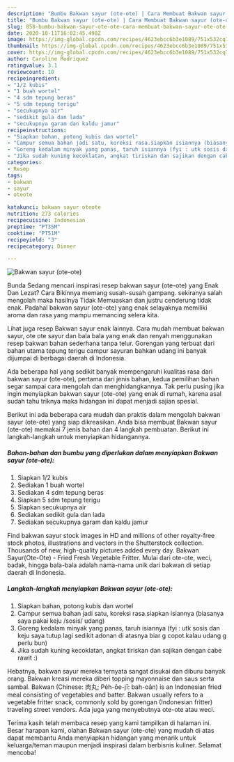```yaml
---
description: "Bumbu Bakwan sayur (ote-ote) | Cara Membuat Bakwan sayur (ote-ote) Yang Menggugah Selera"
title: "Bumbu Bakwan sayur (ote-ote) | Cara Membuat Bakwan sayur (ote-ote) Yang Menggugah Selera"
slug: 858-bumbu-bakwan-sayur-ote-ote-cara-membuat-bakwan-sayur-ote-ote-yang-menggugah-selera
date: 2020-10-11T16:02:45.498Z
image: https://img-global.cpcdn.com/recipes/4623ebcc6b3e1089/751x532cq70/bakwan-sayur-ote-ote-foto-resep-utama.jpg
thumbnail: https://img-global.cpcdn.com/recipes/4623ebcc6b3e1089/751x532cq70/bakwan-sayur-ote-ote-foto-resep-utama.jpg
cover: https://img-global.cpcdn.com/recipes/4623ebcc6b3e1089/751x532cq70/bakwan-sayur-ote-ote-foto-resep-utama.jpg
author: Caroline Rodriquez
ratingvalue: 3.1
reviewcount: 10
recipeingredient:
- "1/2 kubis"
- "1 buah wortel"
- "4 sdm tepung beras"
- "5 sdm tepung terigu"
- "secukupnya air"
- "sedikit gula dan lada"
- "secukupnya garam dan kaldu jamur"
recipeinstructions:
- "Siapkan bahan, potong kubis dan wortel"
- "Campur semua bahan jadi satu, koreksi rasa.siapkan isiannya (biasanya saya pakai keju /sosis/ udang)"
- "Goreng kedalam minyak yang panas, taruh isiannya (fyi : utk sosis dan keju saya tutup lagi sedikit adonan di atasnya biar g copot.kalau udang g perlu bun)"
- "Jika sudah kuning kecoklatan, angkat tiriskan dan sajikan dengan cabe rawit :)"
categories:
- Resep
tags:
- bakwan
- sayur
- oteote

katakunci: bakwan sayur oteote 
nutrition: 273 calories
recipecuisine: Indonesian
preptime: "PT35M"
cooktime: "PT51M"
recipeyield: "3"
recipecategory: Dinner

---
```



![Bakwan sayur (ote-ote)](https://img-global.cpcdn.com/recipes/4623ebcc6b3e1089/751x532cq70/bakwan-sayur-ote-ote-foto-resep-utama.jpg)

Bunda Sedang mencari inspirasi resep bakwan sayur (ote-ote) yang Enak Dan Lezat? Cara Bikinnya memang susah-susah gampang. sekiranya salah mengolah maka hasilnya Tidak Memuaskan dan justru cenderung tidak enak. Padahal bakwan sayur (ote-ote) yang enak selayaknya memiliki aroma dan rasa yang mampu memancing selera kita.

Lihat juga resep Bakwan sayur enak lainnya. Cara mudah membuat bakwan sayur, ote ote sayur dan bala bala yang enak dan renyah menggunakan resep bakwan bahan sederhana tanpa telur. Gorengan yang terbuat dari bahan utama tepung terigu campur sayuran bahkan udang ini banyak dijumpai di berbagai daerah di Indonesia.

Ada beberapa hal yang sedikit banyak mempengaruhi kualitas rasa dari bakwan sayur (ote-ote), pertama dari jenis bahan, kedua pemilihan bahan segar sampai cara mengolah dan menghidangkannya. Tak perlu pusing jika ingin menyiapkan bakwan sayur (ote-ote) yang enak di rumah, karena asal sudah tahu triknya maka hidangan ini dapat menjadi sajian spesial.


Berikut ini ada beberapa cara mudah dan praktis dalam mengolah bakwan sayur (ote-ote) yang siap dikreasikan. Anda bisa membuat Bakwan sayur (ote-ote) memakai 7 jenis bahan dan 4 langkah pembuatan. Berikut ini langkah-langkah untuk menyiapkan hidangannya.

<!--inarticleads1-->

##### Bahan-bahan dan bumbu yang diperlukan dalam menyiapkan Bakwan sayur (ote-ote):

1. Siapkan 1/2 kubis
1. Sediakan 1 buah wortel
1. Sediakan 4 sdm tepung beras
1. Siapkan 5 sdm tepung terigu
1. Siapkan secukupnya air
1. Sediakan sedikit gula dan lada
1. Sediakan secukupnya garam dan kaldu jamur


Find bakwan sayur stock images in HD and millions of other royalty-free stock photos, illustrations and vectors in the Shutterstock collection. Thousands of new, high-quality pictures added every day. Bakwan Sayur(Ote-Ote) - Fried Fresh Vegetable Fritter. Mulai dari ote-ote, weci, badak, hingga bala-bala adalah nama-nama unik dari bakwan di setiap daerah di Indonesia. 

<!--inarticleads2-->

##### Langkah-langkah menyiapkan Bakwan sayur (ote-ote):

1. Siapkan bahan, potong kubis dan wortel
1. Campur semua bahan jadi satu, koreksi rasa.siapkan isiannya (biasanya saya pakai keju /sosis/ udang)
1. Goreng kedalam minyak yang panas, taruh isiannya (fyi : utk sosis dan keju saya tutup lagi sedikit adonan di atasnya biar g copot.kalau udang g perlu bun)
1. Jika sudah kuning kecoklatan, angkat tiriskan dan sajikan dengan cabe rawit :)


Hebatnya, bakwan sayur mereka ternyata sangat disukai dan diburu banyak orang. Bakwan kreasi mereka diberi topping mayonnaise dan saus serta sambal. Bakwan (Chinese: 肉丸; Pe̍h-ōe-jī: bah-oân) is an Indonesian fried meal consisting of vegetables and batter. Bakwan usually refers to a vegetable fritter snack, commonly sold by gorengan (Indonesian fritter) traveling street vendors. Ada juga yang menyebutnya ote-ote atau weci. 

Terima kasih telah membaca resep yang kami tampilkan di halaman ini. Besar harapan kami, olahan Bakwan sayur (ote-ote) yang mudah di atas dapat membantu Anda menyiapkan hidangan yang menarik untuk keluarga/teman maupun menjadi inspirasi dalam berbisnis kuliner. Selamat mencoba!
